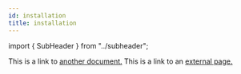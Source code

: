 ```yaml
---
id: installation
title: installation
---
```


import { SubHeader } from "../subheader";

<SubHeader/>

This is a link to [another document.](doc3.md) This is a link to an [external page.](http://www.example.com/)
